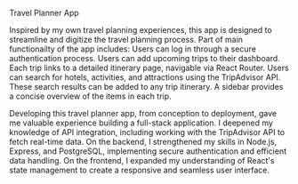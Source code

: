 Travel Planner App

Inspired by my own travel planning experiences, this app is designed to streamline and digitize the travel planning process. Part of main functionailty of the app includes:
Users can log in through a secure authentication process.
Users can add upcoming trips to their dashboard.
Each trip links to a detailed itinerary page, navigable via React Router.
Users can search for hotels, activities, and attractions using the TripAdvisor API.
These search results can be added to any trip itinerary.
A sidebar provides a concise overview of the items in each trip.

Developing this travel planner app, from conception to deployment, gave me valuable experience building a full-stack application. I deepened my knowledge of API integration, including working with the TripAdvisor API to fetch real-time data. On the backend, I strengthened my skills in Node.js, Express, and PostgreSQL, implementing secure authentication and efficient data handling. On the frontend, I expanded my understanding of React's state management to create a responsive and seamless user interface.
